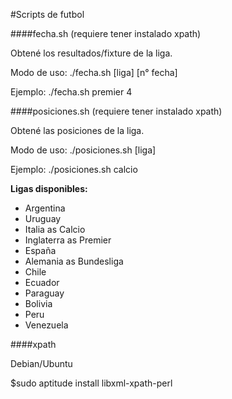 #Scripts de futbol

####fecha.sh (requiere tener instalado xpath)

Obtené los resultados/fixture de la liga.

Modo de uso:
./fecha.sh [liga] [n° fecha]

Ejemplo:
./fecha.sh premier 4


####posiciones.sh (requiere tener instalado xpath)

Obtené las posiciones de la liga.

Modo de uso:
./posiciones.sh [liga] 

Ejemplo:
./posiciones.sh calcio


**Ligas disponibles:**
+ Argentina
+ Uruguay
+ Italia as Calcio
+ Inglaterra as Premier
+ España
+ Alemania as Bundesliga
+ Chile
+ Ecuador
+ Paraguay
+ Bolivia
+ Peru
+ Venezuela



####xpath

Debian/Ubuntu

$sudo aptitude install libxml-xpath-perl


